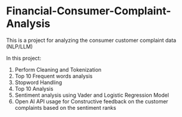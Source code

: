 # Financial-Consumer-Complaint-Analysis
This is a project for analyzing the consumer customer complaint data (NLP/LLM)

In this project:
1) Perform Cleaning and Tokenization
2) Top 10 Frequent words analysis
3) Stopword Handling
4) Top 10 Analysis
5) Sentiment analysis using Vader and Logistic Regression Model
6) Open AI API usage for Constructive feedback on the customer complaints based on the sentiment ranks
